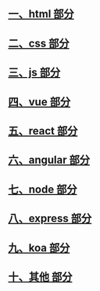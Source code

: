 ## [一、html 部分](./1.html.md)

## [二、css 部分](./2.html.md)

## [三、js 部分](./3.html.md)

## [四、vue 部分](./4.html.md)

## [五、react 部分](./5.html.md)

## [六、angular 部分](./6.html.md)

## [七、node 部分](./7.html.md)

## [八、express 部分](./8.html.md)

## [九、koa 部分](./9.html.md)

## [十、其他 部分](./10.html.md)
